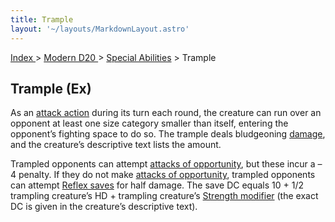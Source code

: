 ```yaml
---
title: Trample
layout: '~/layouts/MarkdownLayout.astro'
---
```


[ Index ](/) > [ Modern D20 ](/modern.d20.srd) > [Special Abilities](/modern.d20.srd/special.abilities) > Trample

## Trample (Ex)

As an [attack action](/modern.d20.srd/combat/attack.actions) during its turn
each round, the creature can run over an opponent at least one size category
smaller than itself, entering the opponent’s fighting space to do so. The
trample deals bludgeoning [damage](/modern.d20.srd/combat/damage), and the
creature’s descriptive text lists the amount.

Trampled opponents can attempt [attacks of opportunity](/modern.d20.srd/combat/attacks.of.opportunity), but these incur a
–4 penalty. If they do not make [attacks of opportunity](/modern.d20.srd/combat/attacks.of.opportunity), trampled
opponents can attempt [Reflex saves](/modern.d20.srd/basics/saving.throws) for
half damage. The save DC equals 10 + 1/2 trampling creature’s HD + trampling
creature’s [Strength modifier](/modern.d20.srd/basics/ability.scores) (the
exact DC is given in the creature’s descriptive text).

